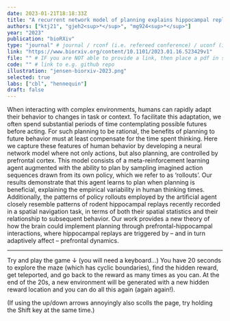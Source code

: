 ```yaml
---
date: 2023-01-21T18:18:33Z
title: "A recurrent network model of planning explains hippocampal replay and human behavior"
authors: ["ktj21", "gjeh2<sup>*</sup>", "mg924<sup>*</sup>"]
year: "2023"
publication: "bioRXiv"
type: "journal" # journal / rconf (i.e. refereed conference) / uconf (i.e. unrefereed conference) / thesis / preprint / workshop
link: "https://www.biorxiv.org/content/10.1101/2023.01.16.523429v1"
file: "" # IF you are NOT able to provide a link, then place a pdf in static/publications/ and write the filename here (e.g. "hennequin-neuron-2018.pdf") 
code: "" # link to e.g. github repo
illustration: "jensen-biorxiv-2023.png"
selected: true
labs: ["cbl", "hennequin"]
draft: false
---
```


When interacting with complex environments, humans can rapidly adapt their
behavior to changes in task or context. To facilitate this adaptation, we often
spend substantial periods of time contemplating possible futures before acting.
For such planning to be rational, the benefits of planning to future behavior
must at least compensate for the time spent thinking. Here we capture these
features of human behavior by developing a neural network model where not only
actions, but also planning, are controlled by prefrontal cortex. This model
consists of a meta-reinforcement learning agent augmented with the ability to
plan by sampling imagined action sequences drawn from its own policy, which we
refer to as ‘rollouts’. Our results demonstrate that this agent learns to plan
when planning is beneficial, explaining the empirical variability in human
thinking times. Additionally, the patterns of policy rollouts employed by the
artificial agent closely resemble patterns of rodent hippocampal replays
recently recorded in a spatial navigation task, in terms of both their spatial
statistics and their relationship to subsequent behavior. Our work provides a
new theory of how the brain could implement planning through
prefrontal-hippocampal interactions, where hippocampal replays are triggered by
– and in turn adaptively affect – prefrontal dynamics.


<link rel="stylesheet" href="/publications/jensen-biorxiv-2023-demo.css">
<hr>
<div><p>Try and play the game ↓ (you will need a keyboard...) You have 20 seconds to explore the maze (which has cyclic boundaries), find the hidden reward, get teleported, and go back to the reward as many times as you can. At the end of the 20s, a new environment will be generated with a new hidden reward location and you can do all this again (again again!).</p>

<p>(If using the up/down arrows annoyingly also scolls the page, try holding the Shift key at the same time.)</p>

</div>
<br>
<div style="text-align: center;" id="rl-game-demo"></div>
<script defer src="/publications/jensen-biorxiv-2023-demo.js"></script> 

